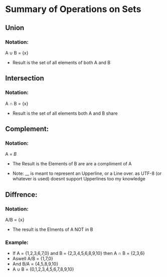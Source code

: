 # Summary of Operations on Sets
## Union 
### Notation:
A ∪ B = {x}
- Result is the set of all elements of both A and B
## Intersection
### Notation:
A ∩ B = {x}
- Result is the set of all elements both A and B share
## Complement:
### Notation:
A = _B_ 
- The Result is the Elements of B are are a compliment of A
* Note: __ is meant to represent an Upperline, or a Line over. as UTF-8 (or whatever is used) doesnt support Upperlines too my knowledge
## Diffrence:
### Notation:
A/B = {x}
- The result is the Elments of A NOT in B

### Example:
- If A = {1,2,3,6,7,0} and B = {2,3,4,5,6,8,9,10} then A ∩ B = {2,3,6}
- Aswell A/B = {1,7,0}
- And B/A = {4,5,8,9,10}
- A ∪ B = {0,1,2,3,4,5,6,7,8,9,10}